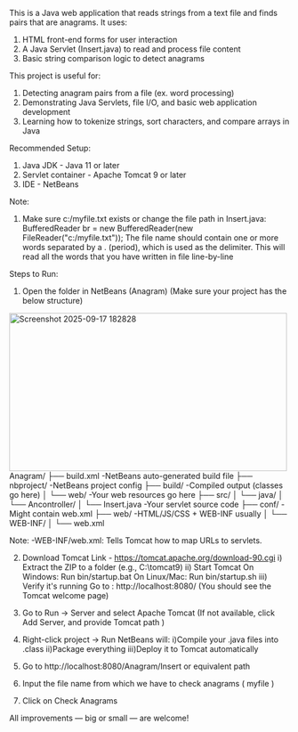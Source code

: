 This is a Java web application that reads strings from a text file and finds pairs that are anagrams. It uses:
1) HTML front-end forms for user interaction
2) A Java Servlet (Insert.java) to read and process file content
3) Basic string comparison logic to detect anagrams

This project is useful for:
1) Detecting anagram pairs from a file (ex. word processing)
2) Demonstrating Java Servlets, file I/O, and basic web application development
3) Learning how to tokenize strings, sort characters, and compare arrays in Java

Recommended Setup:
1) Java JDK - Java 11 or later
2) Servlet container - Apache Tomcat 9 or later
3) IDE - NetBeans

Note:
1) Make sure c:/myfile.txt exists or change the file path in Insert.java:
   BufferedReader br = new BufferedReader(new FileReader("c:/myfile.txt"));
   The file name should contain one or more words separated by a . (period), which is used as the delimiter.
   This will read all the words that you have written in file line-by-line

Steps to Run:

1) Open the folder in NetBeans (Anagram\)
   (Make sure your project has the below structure)

<img width="499" height="284" alt="Screenshot 2025-09-17 182828" src="https://github.com/user-attachments/assets/17fba425-9a1c-444f-99d4-14259a0e4b18" />
Anagram/
├── build.xml                    -NetBeans auto-generated build file
├── nbproject/                   -NetBeans project config
├── build/                       -Compiled output (classes go here)
│   └── web/                     -Your web resources go here
├── src/
│   └── java/
│       └── Ancontroller/
│           └── Insert.java      -Your servlet source code
├── conf/                        -Might contain web.xml
├── web/                         -HTML/JS/CSS + WEB-INF usually
│   └── WEB-INF/
│       └── web.xml   

Note: 
    -WEB-INF/web.xml: Tells Tomcat how to map URLs to servlets.

2) Download Tomcat
   Link - https://tomcat.apache.org/download-90.cgi
   i) Extract the ZIP to a folder (e.g., C:\tomcat9)
   ii) Start Tomcat
                On Windows:
                  Run bin/startup.bat
                On Linux/Mac:
                  Run bin/startup.sh
   iii) Verify it's running
        Go to : http://localhost:8080/ (You should see the Tomcat welcome page)

4) Go to Run → Server and select Apache Tomcat
   (If not available, click Add Server, and provide Tomcat path )

5) Right-click project → Run
   NetBeans will:
   i)Compile your .java files into .class
   ii)Package everything
   iii)Deploy it to Tomcat automatically

6) Go to http://localhost:8080/Anagram/Insert or equivalent path

7) Input the file name from which we have to check anagrams ( myfile )

8) Click on Check Anagrams
   
All improvements — big or small — are welcome!
